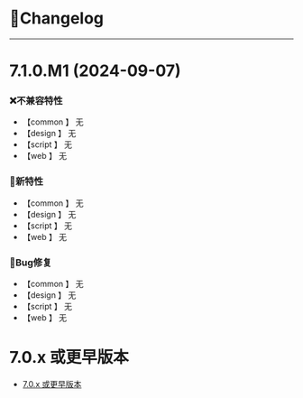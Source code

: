 
# 🚀Changelog

-------------------------------------------------------------------------------------------------------------
# 7.1.0.M1 (2024-09-07)
### ❌不兼容特性
* 【common 】      无
* 【design 】      无
* 【script 】      无
* 【web    】      无


### 🐣新特性
* 【common 】      无
* 【design 】      无
* 【script 】      无
* 【web    】      无

### 🐞Bug修复
* 【common 】      无
* 【design 】      无
* 【script 】      无
* 【web    】      无


# 7.0.x 或更早版本
* [7.0.x 或更早版本](https://ujava.cn/project/changelog.html)